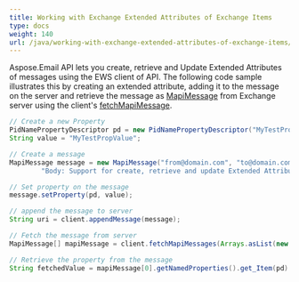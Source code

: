```yaml
---
title: Working with Exchange Extended Attributes of Exchange Items
type: docs
weight: 140
url: /java/working-with-exchange-extended-attributes-of-exchange-items/
---
```



Aspose.Email API lets you create, retrieve and Update Extended Attributes of messages using the EWS client of API. The following code sample illustrates this by creating an extended attribute, adding it to the message on the server and retrieve the message as [MapiMessage](https://reference.aspose.com/email/java/com.aspose.email/mapimessage) from Exchange server using the client's [fetchMapiMessage](https://reference.aspose.com/email/java/com.aspose.email/IEWSClient#fetchMapiMessages\(java.lang.Iterable,%20java.lang.Iterable\)).

~~~Java
// Create a new Property
PidNamePropertyDescriptor pd = new PidNamePropertyDescriptor("MyTestProp", PropertyDataType.String, UUID.fromString("00020329-0000-0000-C000-000000000046"));
String value = "MyTestPropValue";

// Create a message
MapiMessage message = new MapiMessage("from@domain.com", "to@domain.com", "Subject - " + UUID.randomUUID().toString(),
        "Body: Support for create, retrieve and update Extended Attributes for Emails");

// Set property on the message
message.setProperty(pd, value);

// append the message to server
String uri = client.appendMessage(message);

// Fetch the message from server
MapiMessage[] mapiMessage = client.fetchMapiMessages(Arrays.asList(new String[] { uri }), Arrays.asList(new PropertyDescriptor[] { pd }));

// Retrieve the property from the message
String fetchedValue = mapiMessage[0].getNamedProperties().get_Item(pd).getString();
~~~
